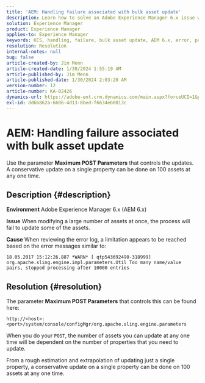 ```yaml
---
title: 'AEM: Handling failure associated with bulk asset update'
description: Learn how to solve an Adobe Experience Manager 6.x issue where there's a handling failure associated with bulk asset update.
solution: Experience Manager
product: Experience Manager
applies-to: Experience Manager
keywords: KCS, handling, failure, bulk asset update, AEM 6.x, error, parameter, Maximum POST Parameters, 100, Adobe Experience Manager 6.x, Troubleshooting
resolution: Resolution
internal-notes: null
bug: false
article-created-by: Jim Menn
article-created-date: 1/30/2024 1:55:19 AM
article-published-by: Jim Menn
article-published-date: 1/30/2024 2:03:20 AM
version-number: 12
article-number: KA-02426
dynamics-url: https://adobe-ent.crm.dynamics.com/main.aspx?forceUCI=1&pagetype=entityrecord&etn=knowledgearticle&id=f2068998-12bf-ee11-9079-6045bd006268
exl-id: dd6b862a-6606-4d13-8bed-f6634eb0813c
---
```

# AEM: Handling failure associated with bulk asset update


Use the parameter <b>Maximum POST Parameters</b> that controls the updates. A conservative update on a single property can be done on 100 assets at any one time.

## Description {#description}


<b>Environment</b>
 Adobe Experience Manager 6.x (AEM 6.x)

<b>Issue</b>
 When modifying a large number of assets at once, the process will fail to update some of the assets.

<b>Cause</b>
 When reviewing the error log, a limitation appears to be reached based on the error messages similar to:

`18.05.2017 15:12:26.887 *WARN* [ qtp543692490-318999]  org.apache.sling.engine.impl.parameters.Util Too many name/value pairs, stopped processing after 10000 entries`


## Resolution {#resolution}


The parameter <b>Maximum POST Parameters</b> that controls this can be found here:

`http://<host>:<port>/system/console/configMgr/org.apache.sling.engine.parameters`

When you do your `POST`, the number of assets you can update at any one time will be dependent on the number of properties that you need to update.

From a rough estimation and extrapolation of updating just a single property, a conservative update on a single property can be done on 100 assets at any one time.
